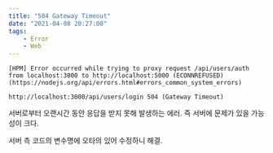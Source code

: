```yaml
---
title: "504 Gateway Timeout"
date: "2021-04-08 20:27:00"
tags:
    - Error
    - Web
---
```

```shell
[HPM] Error occurred while trying to proxy request /api/users/auth from localhost:3000 to http://localhost:5000 (ECONNREFUSED) (https://nodejs.org/api/errors.html#errors_common_system_errors)
```
```shell
http://localhost:3000/api/users/login 504 (Gateway Timeout)
```

서버로부터 오랜시간 동안 응답을 받지 못해 발생하는 에러.
즉 서버에 문제가 있을 가능성이 크다.

서버 측 코드의 변수명에 오타의 있어 수정하니 해결. 